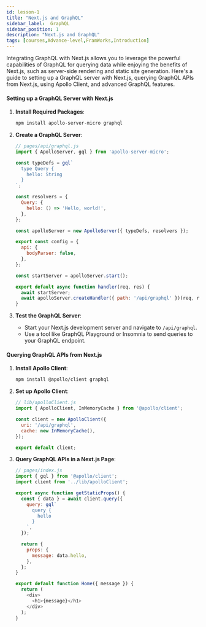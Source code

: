 ```yaml
---
id: lesson-1
title: "Next.js and GraphQL"
sidebar_label:  GraphQL
sidebar_position: 1
description: "Next.js and GraphQL"
tags: [courses,Advance-level,FramWorks,Introduction]
--- 
```

   

Integrating GraphQL with Next.js allows you to leverage the powerful capabilities of GraphQL for querying data while enjoying the benefits of Next.js, such as server-side rendering and static site generation. Here's a guide to setting up a GraphQL server with Next.js, querying GraphQL APIs from Next.js, using Apollo Client, and advanced GraphQL features.

#### Setting up a GraphQL Server with Next.js

1. **Install Required Packages**:
   ```bash
   npm install apollo-server-micro graphql
   ```

2. **Create a GraphQL Server**:
   ```javascript
   // pages/api/graphql.js
   import { ApolloServer, gql } from 'apollo-server-micro';

   const typeDefs = gql`
     type Query {
       hello: String
     }
   `;

   const resolvers = {
     Query: {
       hello: () => 'Hello, world!',
     },
   };

   const apolloServer = new ApolloServer({ typeDefs, resolvers });

   export const config = {
     api: {
       bodyParser: false,
     },
   };

   const startServer = apolloServer.start();

   export default async function handler(req, res) {
     await startServer;
     await apolloServer.createHandler({ path: '/api/graphql' })(req, res);
   }
   ```

3. **Test the GraphQL Server**:
   - Start your Next.js development server and navigate to `/api/graphql`.
   - Use a tool like GraphQL Playground or Insomnia to send queries to your GraphQL endpoint.

#### Querying GraphQL APIs from Next.js

1. **Install Apollo Client**:
   ```bash
   npm install @apollo/client graphql
   ```

2. **Set up Apollo Client**:
   ```javascript
   // lib/apolloClient.js
   import { ApolloClient, InMemoryCache } from '@apollo/client';

   const client = new ApolloClient({
     uri: '/api/graphql',
     cache: new InMemoryCache(),
   });

   export default client;
   ```

3. **Query GraphQL APIs in a Next.js Page**:
   ```javascript
   // pages/index.js
   import { gql } from '@apollo/client';
   import client from '../lib/apolloClient';

   export async function getStaticProps() {
     const { data } = await client.query({
       query: gql`
         query {
           hello
         }
       `,
     });

     return {
       props: {
         message: data.hello,
       },
     };
   }

   export default function Home({ message }) {
     return (
       <div>
         <h1>{message}</h1>
       </div>
     );
   }
   ```
